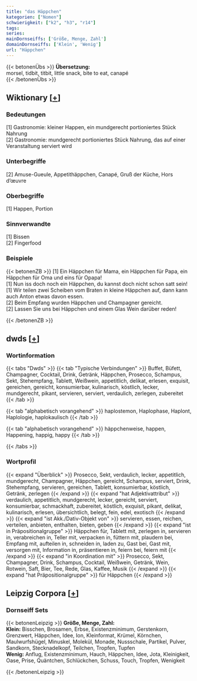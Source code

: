 ```yaml
---
title: "das Häppchen"
kategorien: ["Nomen"]
schwierigkeit: ["k2", "h3", "r14"]
tags:
series:
mainDornseiffs: ['Größe, Menge, Zahl']
domainDornseiffs: ['Klein', 'Wenig']
url: "Häppchen"
---
```


{{< betonenÜbs >}}
**Übersetzung:**  
morsel, tidbit, titbit, little snack, bite to eat, canapé  
{{< /betonenÜbs >}}

## Wiktionary [[+](https://de.wiktionary.org/wiki/Häppchen)]

### Bedeutungen
[1] Gastronomie: kleiner Happen, ein mundgerecht portioniertes Stück Nahrung  
[2] Gastronomie: mundgerecht portioniertes Stück Nahrung, das auf einer Veranstaltung serviert wird  

### Unterbegriffe
[2] Amuse-Gueule, Appetithäppchen, Canapé, Gruß der Küche, Hors d’œuvre  

### Oberbegriffe
[1] Happen, Portion  

### Sinnverwandte
[1] Bissen  
[2] Fingerfood  

### Beispiele
{{< betonenZB >}}
[1] Ein Häppchen für Mama, ein Häppchen für Papa, ein Häppchen für Oma und eins für Opapa!  
[1] Nun iss doch noch ein Häppchen, du kannst doch nicht schon satt sein!  
[1] Wir teilen zwei Scheiben vom Braten in kleine Häppchen auf, dann kann auch Anton etwas davon essen.  
[2] Beim Empfang wurden Häppchen und Champagner gereicht.  
[2] Lassen Sie uns bei Häppchen und einem Glas Wein darüber reden!  

{{< /betonenZB >}}


## dwds [[+](https://www.dwds.de/wb/Häppchen)]

### Wortinformation
{{< tabs "Dwds" >}}
{{< tab "Typische Verbindungen" >}}
Buffet, Büfett, Champagner, Cocktail, Drink, Getränk, Häppchen, Prosecco, Schampus, Sekt, Stehempfang, Tablett, Weißwein, appetitlich, delikat, erlesen, exquisit, gereichen, gereicht, konsumierbar, kulinarisch, köstlich, lecker, mundgerecht, pikant, servieren, serviert, verdaulich, zerlegen, zubereitet
{{< /tab >}}

{{< tab "alphabetisch vorangehend" >}}
haplostemon, Haplophase, Haplont, Haplologie, haplokaulisch
{{< /tab >}}

{{< tab "alphabetisch vorangehend" >}}
häppchenweise, happen, Happening, happig, happy
{{< /tab >}}

{{< /tabs >}}

### Wortprofil
{{< expand "Überblick" >}} Prosecco, Sekt, verdaulich, lecker, appetitlich, mundgerecht, Champagner, Häppchen, gereicht, Schampus, serviert, Drink, Stehempfang, servieren, gereichen, Tablett, konsumierbar, köstlich, Getränk, zerlegen {{< /expand >}}
{{< expand "hat Adjektivattribut" >}} verdaulich, appetitlich, mundgerecht, lecker, gereicht, serviert, konsumierbar, schmackhaft, zubereitet, köstlich, exquisit, pikant, delikat, kulinarisch, erlesen, übersichtlich, belegt, fein, edel, exotisch {{< /expand >}}
{{< expand "ist Akk./Dativ-Objekt von" >}} servieren, essen, reichen, verteilen, anbieten, enthalten, bieten, geben {{< /expand >}}
{{< expand "ist in Präpositionalgruppe" >}} Häppchen für, Tablett mit, zerlegen in, servieren in, verabreichen in, Teller mit, verpacken in, füttern mit, plaudern bei, Empfang mit, aufteilen in, schneiden in, laden zu, Gast bei, Gast mit, versorgen mit, Information in, präsentieren in, feiern bei, feiern mit {{< /expand >}}
{{< expand "in Koordination mit" >}} Prosecco, Sekt, Champagner, Drink, Schampus, Cocktail, Weißwein, Getränk, Wein, Rotwein, Saft, Bier, Tee, Rede, Glas, Kaffee, Musik {{< /expand >}}
{{< expand "hat Präpositionalgruppe" >}} für Häppchen {{< /expand >}}

## Leipzig Corpora [[+](https://corpora.uni-leipzig.de/en/res?word=Häppchen&corpusId=deu_newscrawl-public_2018)]

### Dornseiff Sets
{{< betonenLeipzig >}}
**Größe, Menge, Zahl:**  
**Klein:** Bisschen, Brosamen, Erbse, Existenzminimum, Gerstenkorn, Grenzwert, Häppchen, Idee, Ion, Kleinformat, Krümel, Körnchen, Maulwurfshügel, Minuskel, Molekül, Monade, Nussschale, Partikel, Pulver, Sandkorn, Stecknadelkopf, Teilchen, Tropfen, Tupfen  
**Wenig:** Anflug, Existenzminimum, Hauch, Häppchen, Idee, Jota, Kleinigkeit, Oase, Prise, Quäntchen, Schlückchen, Schuss, Touch, Tropfen, Wenigkeit  

{{< /betonenLeipzig >}}
